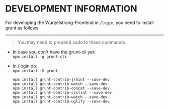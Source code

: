 DEVELOPMENT INFORMATION
=========================

For developing the Wurzelstrang-Frontend in `/login`, you need to install grunt as follows

-------------------

> You may need to prepend sudo to these commands

* In case you don't have the grunt-cli yet:  
    `npm install -g grunt-cli`     

* In /login do:  
    `npm install -S grunt`

    `npm install grunt-contrib-jshint --save-dev`  
    `npm install grunt-contrib-watch --save-dev`  
    `npm install grunt-contrib-concat --save-dev`  
    `npm install grunt-contrib-csslint --save-dev`  
    `npm install grunt-contrib-watch --save-dev`  
    `npm install grunt-contrib-uglify --save-dev`  

